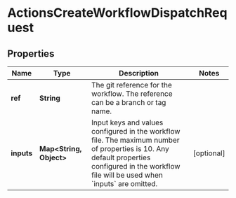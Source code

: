 

# ActionsCreateWorkflowDispatchRequest


## Properties

| Name | Type | Description | Notes |
|------------ | ------------- | ------------- | -------------|
|**ref** | **String** | The git reference for the workflow. The reference can be a branch or tag name. |  |
|**inputs** | **Map&lt;String, Object&gt;** | Input keys and values configured in the workflow file. The maximum number of properties is 10. Any default properties configured in the workflow file will be used when &#x60;inputs&#x60; are omitted. |  [optional] |



